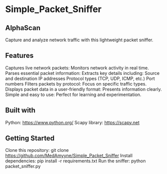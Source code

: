 # Simple_Packet_Sniffer

## AlphaScan

Capture and analyze network traffic with this lightweight packet sniffer.

## Features

Captures live network packets: Monitors network activity in real time.
Parses essential packet information: Extracts key details including:
Source and destination IP addresses
Protocol types (TCP, UDP, ICMP, etc.)
Port numbers
Filters packets by protocol: Focus on specific traffic types.
Displays packet data in a user-friendly format: Presents information clearly.
Simple and easy to use: Perfect for learning and experimentation.

## Built with ️
Python: https://www.python.org/ 
Scapy library: https://scapy.net


## Getting Started 
Clone this repository: git clone https://github.com/MedAmyyne/Simple_Packet_Sniffer
Install dependencies: pip install -r requirements.txt
Run the sniffer: python packet_sniffer.py
